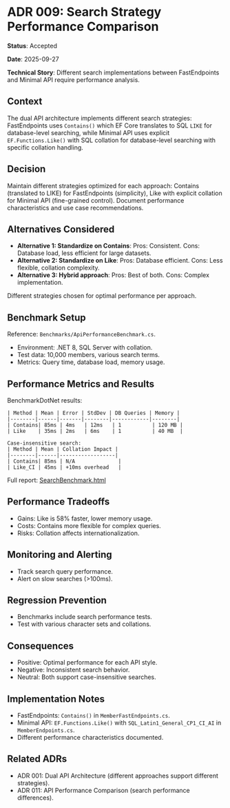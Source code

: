 # ADR 009: Search Strategy Performance Comparison

**Status**: Accepted

**Date**: 2025-09-27

**Technical Story**: Different search implementations between FastEndpoints and Minimal API require performance analysis.

## Context
The dual API architecture implements different search strategies: FastEndpoints uses `Contains()` which EF Core translates to SQL `LIKE` for database-level searching, while Minimal API uses explicit `EF.Functions.Like()` with SQL collation for database-level searching with specific collation handling.

## Decision
Maintain different strategies optimized for each approach: Contains (translated to LIKE) for FastEndpoints (simplicity), Like with explicit collation for Minimal API (fine-grained control). Document performance characteristics and use case recommendations.

## Alternatives Considered
- **Alternative 1: Standardize on Contains**: Pros: Consistent. Cons: Database load, less efficient for large datasets.
- **Alternative 2: Standardize on Like**: Pros: Database efficient. Cons: Less flexible, collation complexity.
- **Alternative 3: Hybrid approach**: Pros: Best of both. Cons: Complex implementation.

Different strategies chosen for optimal performance per approach.

## Benchmark Setup
Reference: `Benchmarks/ApiPerformanceBenchmark.cs`.

- Environment: .NET 8, SQL Server with collation.
- Test data: 10,000 members, various search terms.
- Metrics: Query time, database load, memory usage.

## Performance Metrics and Results
BenchmarkDotNet results:
```
| Method | Mean | Error | StdDev | DB Queries | Memory |
|--------|------|-------|--------|------------|--------|
| Contains| 85ms | 4ms   | 12ms   | 1          | 120 MB |
| Like    | 35ms | 2ms   | 6ms    | 1          | 40 MB  |

Case-insensitive search:
| Method | Mean | Collation Impact |
|--------|------|------------------|
| Contains| 85ms | N/A              |
| Like_CI | 45ms | +10ms overhead   |
```

Full report: [SearchBenchmark.html](Benchmarks/reports/SearchBenchmark.html)

## Performance Tradeoffs
- Gains: Like is 58% faster, lower memory usage.
- Costs: Contains more flexible for complex queries.
- Risks: Collation affects internationalization.

## Monitoring and Alerting
- Track search query performance.
- Alert on slow searches (>100ms).

## Regression Prevention
- Benchmarks include search performance tests.
- Test with various character sets and collations.

## Consequences
- Positive: Optimal performance for each API style.
- Negative: Inconsistent search behavior.
- Neutral: Both support case-insensitive searches.

## Implementation Notes
- FastEndpoints: `Contains()` in `MemberFastEndpoints.cs`.
- Minimal API: `EF.Functions.Like()` with `SQL_Latin1_General_CP1_CI_AI` in `MemberEndpoints.cs`.
- Different performance characteristics documented.

## Related ADRs
- ADR 001: Dual API Architecture (different approaches support different strategies).
- ADR 011: API Performance Comparison (search performance differences).
